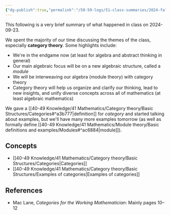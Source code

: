 ```yaml
---
{"dg-publish":true,"permalink":"/50-59-logs/51-class-summaries/2024-fall/math-561/2024-09/2024-09-23/","updated":"2024-09-27T09:17:48-07:00"}
---
```


This following is a very brief summary of what happened in class on 2024-09-23.

We spent the majority of our time discussing the themes of the class, especially **category theory**. Some highlights include:
- We're in the endgame now (at least for algebra and abstract thinking in general)
- Our main algebraic focus will be on a new algebraic structure, called a *module*
- We will be interweaving our algebra (module theory) with category theory
- Category theory will help us organize and clarify our thinking, lead to new insights, and unify diverse concepts across all of mathematics (at least algebraic mathematics)

We gave a [[40-49 Knowledge/41 Mathematics/Category theory/Basic Structures/Categories#^a3b777\|definition]] for *category* and started talking about examples, but we'll have many more examples tomorrow (as well as formally define [[40-49 Knowledge/41 Mathematics/Module theory/Basic definitions and examples/Modules#^ac6884\|module]]).
## Concepts

- [[40-49 Knowledge/41 Mathematics/Category theory/Basic Structures/Categories\|Categories]]
- [[40-49 Knowledge/41 Mathematics/Category theory/Basic Structures/Examples of categories\|Examples of categories]]

## References

- Mac Lane, *Categories for the Working Mathematician*: Mainly pages 10–12